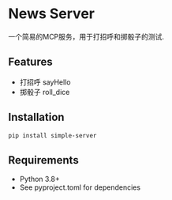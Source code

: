 # News Server

一个简易的MCP服务，用于打招呼和掷骰子的测试.

## Features

- 打招呼 sayHello
- 掷骰子 roll_dice
## Installation

```bash
pip install simple-server
```


## Requirements

- Python 3.8+
- See pyproject.toml for dependencies
